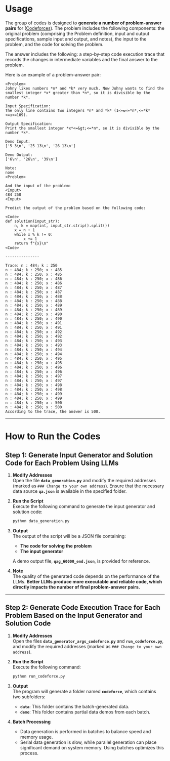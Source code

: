 # Usage
The group of codes is designed to **generate a number of problem-answer pairs** for ([Codeforces](https://codeforces.com/)). The problem includes the following components: the original problem (comprising the Problem definition, input and output specifications, sample input and output, and notes), the input to the problem, and the code for solving the problem.  

The answer includes the following: a step-by-step code execution trace that records the changes in intermediate variables and the final answer to the problem.  

Here is an example of a problem-answer pair:

```
<Problem>
Johny likes numbers *n* and *k* very much. Now Johny wants to find the smallest integer *x* greater than *n*, so it is divisible by the number *k*.

Input Specification:
The only line contains two integers *n* and *k* (1<=≤<=*n*,<=*k*<=≤<=109).

Output Specification:
Print the smallest integer *x*<=&gt;<=*n*, so it is divisible by the number *k*.

Demo Input:
['5 3\n', '25 13\n', '26 13\n']

Demo Output:
['6\n', '26\n', '39\n']

Note:
none
<Problem>

And the input of the problem:
<Input>
484 250
<Input>

Predict the output of the problem based on the following code:

<Code>
def solution(input_str):
    n, k = map(int, input_str.strip().split())
    x = n + 1
    while x % k != 0:
        x += 1
    return f"{x}\n"
<Code>

---------------

Trace: n : 484; k : 250
n : 484; k : 250; x : 485
n : 484; k : 250; x : 485
n : 484; k : 250; x : 486
n : 484; k : 250; x : 486
n : 484; k : 250; x : 487
n : 484; k : 250; x : 487
n : 484; k : 250; x : 488
n : 484; k : 250; x : 488
n : 484; k : 250; x : 489
n : 484; k : 250; x : 489
n : 484; k : 250; x : 490
n : 484; k : 250; x : 490
n : 484; k : 250; x : 491
n : 484; k : 250; x : 491
n : 484; k : 250; x : 492
n : 484; k : 250; x : 492
n : 484; k : 250; x : 493
n : 484; k : 250; x : 493
n : 484; k : 250; x : 494
n : 484; k : 250; x : 494
n : 484; k : 250; x : 495
n : 484; k : 250; x : 495
n : 484; k : 250; x : 496
n : 484; k : 250; x : 496
n : 484; k : 250; x : 497
n : 484; k : 250; x : 497
n : 484; k : 250; x : 498
n : 484; k : 250; x : 498
n : 484; k : 250; x : 499
n : 484; k : 250; x : 499
n : 484; k : 250; x : 500
n : 484; k : 250; x : 500
According to the trace, the answer is 500.
```

---

# How to Run the Codes

## Step 1: Generate Input Generator and Solution Code for Each Problem Using LLMs

1. **Modify Addresses**  
   Open the file **`data_generation.py`** and modify the required addresses (marked as `### Change to your own address`). Ensure that the necessary data source **`qa.json`** is available in the specified folder.

2. **Run the Script**  
   Execute the following command to generate the input generator and solution code:
   ```bash
   python data_generation.py
   ```

3. **Output**  
   The output of the script will be a JSON file containing:  
   - **The code for solving the problem**  
   - **The input generator**  

   A demo output file, **`qag_60000_end.json`**, is provided for reference.

4. **Note**  
   The quality of the generated code depends on the performance of the LLMs. **Better LLMs produce more executable and reliable code, which directly impacts the number of final problem-answer pairs.**

---

## Step 2: Generate Code Execution Trace for Each Problem Based on the Input Generator and Solution Code

1. **Modify Addresses**  
   Open the files **`data_generator_args_codeforce.py`** and **`run_codeforce.py`**, and modify the required addresses (marked as `### Change to your own address`).

2. **Run the Script**  
   Execute the following command:
   ```bash
   python run_codeforce.py
   ```

3. **Output**  
   The program will generate a folder named **`codeforce`**, which contains two subfolders:
   - **`data`**: This folder contains the batch-generated data.  
   - **`demo`**: This folder contains partial data demos from each batch.

4. **Batch Processing**  
   - Data generation is performed in batches to balance speed and memory usage.  
   - Serial data generation is slow, while parallel generation can place significant demand on system memory. Using batches optimizes this process.

